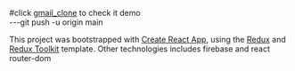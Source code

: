 #click [gmail_clone](clone-2cc7f.web.app) to check it demo  
---git push -u origin main


This project was bootstrapped with [Create React App](https://github.com/facebook/create-react-app), using the [Redux](https://redux.js.org/) and [Redux Toolkit](https://redux-toolkit.js.org/) template. Other technologies includes firebase and react router-dom

